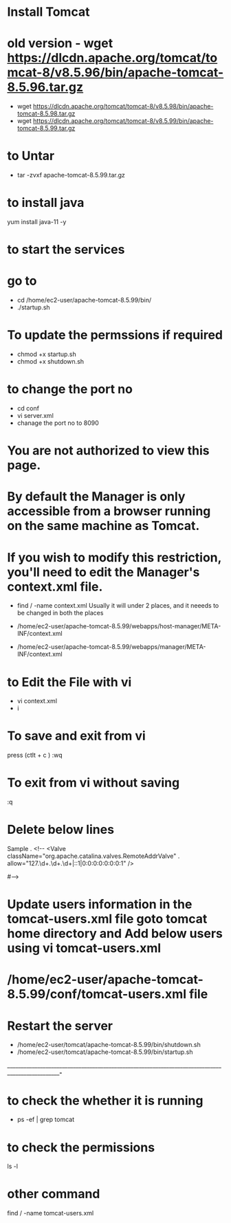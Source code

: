 # Install Tomcat 
# old version - wget https://dlcdn.apache.org/tomcat/tomcat-8/v8.5.96/bin/apache-tomcat-8.5.96.tar.gz
- wget https://dlcdn.apache.org/tomcat/tomcat-8/v8.5.98/bin/apache-tomcat-8.5.98.tar.gz
- wget https://dlcdn.apache.org/tomcat/tomcat-8/v8.5.99/bin/apache-tomcat-8.5.99.tar.gz



# to Untar
- tar -zvxf apache-tomcat-8.5.99.tar.gz


# to install java 
yum install java-11 -y

# to start the services 

 # go to 
- cd /home/ec2-user/apache-tomcat-8.5.99/bin/
- ./startup.sh


# To update the permssions if required
- chmod +x startup.sh
- chmod +x shutdown.sh


 # to change the port no

- cd conf
- vi server.xml
- chanage the port no to 8090


# You are not authorized to view this page.

# By default the Manager is only accessible from a browser running on the same machine as Tomcat. 
# If you wish to modify this restriction, you'll need to edit the Manager's context.xml file.

- find / -name context.xml
Usually it will under 2 places, and it neeeds to be changed in both the places

- /home/ec2-user/apache-tomcat-8.5.99/webapps/host-manager/META-INF/context.xml
- /home/ec2-user/apache-tomcat-8.5.99/webapps/manager/META-INF/context.xml


# to Edit the File with vi
- vi context.xml 
- i 

# To save and exit from vi 
press (ctlt + c )
:wq


# To exit from vi without saving
:q


#  Delete below lines

Sample
.  <!--  <Valve className="org.apache.catalina.valves.RemoteAddrValve"
.  allow="127\.\d+\.\d+\.\d+|::1|0:0:0:0:0:0:0:1" /> 

#-->

  
  
# Update users information in the tomcat-users.xml file goto tomcat home directory and Add below users using vi tomcat-users.xml

# /home/ec2-user/apache-tomcat-8.5.99/conf/tomcat-users.xml file



<role rolename="manager-gui"/>
<role rolename="manager-script"/>
<role rolename="manager-jmx"/>
<role rolename="manager-status"/>
<user username="admin" password="admin" roles="manager-gui, manager-script, manager-jmx, manager-status"/>
<user username="deployer" password="deployer" roles="manager-script"/>
<user username="tomcat" password="s3cret" roles="manager-gui"/>  


# Restart the server 
- /home/ec2-user/tomcat/apache-tomcat-8.5.99/bin/shutdown.sh
- /home/ec2-user/tomcat/apache-tomcat-8.5.99/bin/startup.sh


_________________________________________________________________________________________________________________-________________




# to check the whether  it is running 
- ps -ef | grep tomcat

# to check the permissions
ls -l 



# other command 
find / -name tomcat-users.xml







